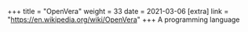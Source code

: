+++
title = "OpenVera"
weight = 33
date = 2021-03-06
[extra]
link = "https://en.wikipedia.org/wiki/OpenVera"
+++
A programming language

